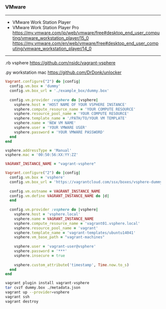 ### VMware
---

- VMware Work Station Player 
- VMware Work Station Player Pro
https://my.vmware.com/jp/web/vmware/free#desktop_end_user_computing/vmware_workstation_player/15_0
https://my.vmware.com/en/web/vmware/free#desktop_end_user_computing/vmware_workstation_player/14_0

---
.rb vsphere
https://github.com/nsidc/vagrant-vsphere

.py workstation mac
https://github.com/DrDonk/unlocker

```rb
Vagrant.configure("2") do |config|
  config.vm.box = 'dummy'
  config.vm.box_url = './example_box/dummy.box'
  
  config.vm.provider :vsphere do |vsphere|
    vsphere.host = 'HOST NAME OF YOUR VSPHERE INSTANCE'
    vsphere.compute_resource_name = 'YOUR COMPUTE RESOURCE'
    vsphere.resource_pool_name = 'YOUR COMPUTE RESOURCE'
    vsphere.template_name = '/PATH/TO/YOUR VM TEMPLATE'
    vsphere.name = 'NEW VM NAME'
    vsphere.user = 'YOUR VMWARE USER'
    vsphere.password = 'YOUR VMWARE PASSWORD'
  end
end

vsphere.addressType = 'Manual'
vsphere.mac = '00:50:56:XX:YY:ZZ'

VAGRANT_INSTANCE_NAME = "vagrant-vsphere"

Vagrant.configure("2") do |config|
  config.vm.box = 'vsphere'
  config.vm.box_url = 'https://vagrantcloud.com/ssx/boxes/vsphere-dummy/versions/0.0.1/providers/vphere.box'
  
  config.vm.ostname = VAGRANT_INSTANCE_NAME
  config.vm.define VAGRANT_INSTANCE_NAME do |d|
  end
  
  config.vm.provider :vsphere do |vsphere|
    vsphere.host = 'vsphere.local'
    vsphere.name = VAGRANT_INSTANCE_NAME
    vsphere.compute_resource_name = 'vagrant01.vsphere.local'
    vsphere.resource_pool_name = 'vagrant'
    vsphere.template_name = 'vagrant-templates/ubuntu14041'
    vsphere.vm_base_path = "vagrant-machines"
    
    vsphere.user = 'vagrant-user@vsphere'
    vsphere.password = '***'
    vsphere.insecure = true
    
    vsphere.custom_attribute('timestamp', Time.now.to_s)
  end
end

```

```sh
vagrant plugin install vagrant-vsphere
tar cvzf dummy.box ./metadata.json
vagrant up --provider=vsphere
vagrant ssh
vagrant destroy
```

